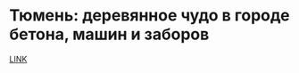 # Тюмень: деревянное чудо в городе бетона, машин и заборов



[LINK](https://varlamov.ru/3051630.html)